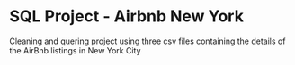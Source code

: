 # SQL Project - Airbnb New York 
Cleaning and quering project using three csv files containing the details of the AirBnb listings in New York City
